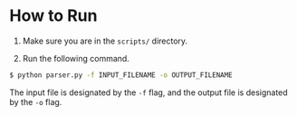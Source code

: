 # How to Run

1. Make sure you are in the `scripts/` directory.

2. Run the following command.

```bash
$ python parser.py -f INPUT_FILENAME -o OUTPUT_FILENAME
```

The input file is designated by the `-f` flag, and the output file is designated by the `-o` flag.

